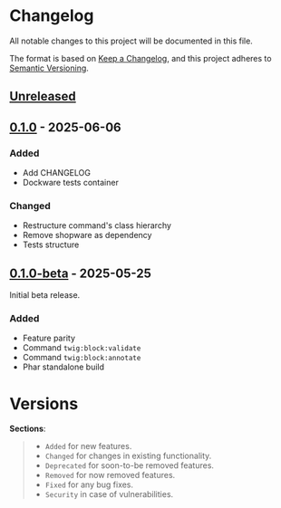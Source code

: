 # Changelog

All notable changes to this project will be documented in this file.

The format is based on [Keep a Changelog](https://keepachangelog.com/en/1.1.0/),
and this project adheres to [Semantic Versioning](https://semver.org/spec/v2.0.0.html).

## [Unreleased]

## [0.1.0] - 2025-06-06

### Added

- Add CHANGELOG
- Dockware tests container

### Changed

- Restructure command's class hierarchy
- Remove shopware as dependency
- Tests structure

## [0.1.0-beta] - 2025-05-25

Initial beta release.

### Added

- Feature parity
- Command `twig:block:validate`
- Command `twig:block:annotate`
- Phar standalone build

# Versions

[unreleased]: https://github.com/olivierlacan/keep-a-changelog/compare/0.1.0...HEAD
[0.1.0]:      https://github.com/olivierlacan/keep-a-changelog/compare/0.1.0-beta...0.1.0
[0.1.0-beta]: https://github.com/olivierlacan/keep-a-changelog/releases/tag/0.1.0-beta

**Sections**:

> - `Added` for new features.
> - `Changed` for changes in existing functionality.
> - `Deprecated` for soon-to-be removed features.
> - `Removed` for now removed features.
> - `Fixed` for any bug fixes.
> - `Security` in case of vulnerabilities.
